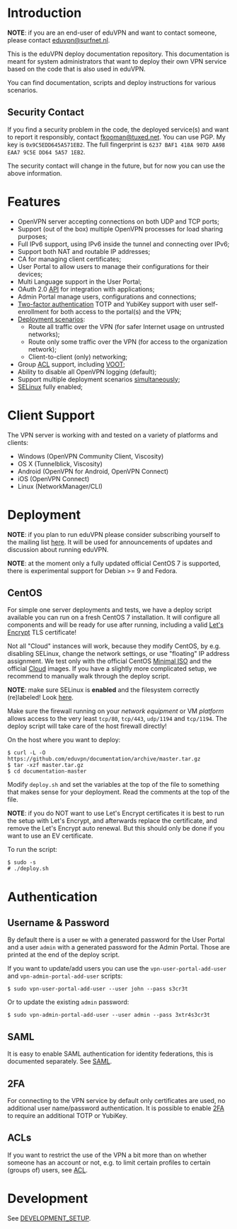 # Introduction

**NOTE**: if you are an end-user of eduVPN and want to contact someone, please
contact [eduvpn@surfnet.nl](mailto:eduvpn@surfnet.nl).

This is the eduVPN deploy documentation repository. This documentation is meant
for system administrators that want to deploy their own VPN service based on 
the code that is also used in eduVPN.

You can find documentation, scripts and deploy instructions for various 
scenarios.

## Security Contact

If you find a security problem in the code, the deployed service(s) and want to
report it responsibly, contact [fkooman@tuxed.net](mailto:fkooman@tuxed.net). 
You can use PGP. My key is `0x9C5EDD645A571EB2`. The full fingerprint is 
`6237 BAF1 418A 907D AA98  EAA7 9C5E DD64 5A57 1EB2`.

The security contact will change in the future, but for now you can use the 
above information.

# Features

- OpenVPN server accepting connections on both UDP and TCP ports;
- Support (out of the box) multiple OpenVPN processes for load sharing 
  purposes;
- Full IPv6 support, using IPv6 inside the tunnel and connecting over IPv6;
- Support both NAT and routable IP addresses;
- CA for managing client certificates;
- User Portal to allow users to manage their configurations for their 
  devices;
- Multi Language support in the User Portal;
- OAuth 2.0 [API](API.md) for integration with applications;
- Admin Portal manage users, configurations and connections;
- [Two-factor authentication](2FA.md) TOTP and YubiKey support with user 
  self-enrollment for both access to the portal(s) and the VPN;
- [Deployment scenarios](PROFILE_CONFIG.md):
  - Route all traffic over the VPN (for safer Internet usage on untrusted 
    networks);
  - Route only some traffic over the VPN (for access to the organization 
    network);
  - Client-to-client (only) networking;
- Group [ACL](ACL.md) support, including [VOOT](http://openvoot.org/);
- Ability to disable all OpenVPN logging (default);
- Support multiple deployment scenarios [simultaneously](MULTI_PROFILE.md);
- [SELinux](SELINUX.md) fully enabled;

# Client Support

The VPN server is working with and tested on a variety of platforms and 
clients:

  - Windows (OpenVPN Community Client, Viscosity)
  - OS X (Tunnelblick, Viscosity)
  - Android (OpenVPN for Android, OpenVPN Connect)
  - iOS (OpenVPN Connect)
  - Linux (NetworkManager/CLI)

# Deployment

**NOTE**: if you plan to run eduVPN please consider subscribing yourself to the 
mailing list [here](https://list.surfnet.nl/mailman/listinfo/eduvpn-deploy). It 
will be used for announcements of updates and discussion about running eduVPN.

**NOTE**: at the moment only a fully updated official CentOS 7 is supported, 
there is experimental support for Debian >= 9 and Fedora.

## CentOS

For simple one server deployments and tests, we have a deploy script available 
you can run on a fresh CentOS 7 installation. It will configure all components 
and will be ready for use after running, including a valid 
[Let's Encrypt](https://letsencrypt.org/) TLS certificate!

Not all "Cloud" instances will work, because they modify CentOS, by e.g. 
disabling SELinux, change the network settings, or use "floating" IP address 
assignment. We test only with the official CentOS 
[Minimal ISO](https://centos.org/download/) and the official 
[Cloud](https://wiki.centos.org/Download) images. If you have a slightly more
complicated setup, we recommend to manually walk through the deploy script.

**NOTE**: make sure SELinux is **enabled** and the filesystem correctly 
(re)labeled! Look [here](https://wiki.centos.org/HowTos/SELinux).

Make sure the firewall running on your _network equipment_ or VM _platform_ 
allows access to the very least `tcp/80`, `tcp/443`, `udp/1194` and `tcp/1194`.
The deploy script will take care of the host firewall directly!

On the host where you want to deploy:

    $ curl -L -O https://github.com/eduvpn/documentation/archive/master.tar.gz
    $ tar -xzf master.tar.gz
    $ cd documentation-master

Modify `deploy.sh` and set the variables at the top of the file to something 
that makes sense for your deployment. Read the comments at the top of the file. 

**NOTE**: if you do NOT want to use Let's Encrypt certificates it is best to 
run the setup with Let's Encrypt, and afterwards replace the certificate, and
remove the Let's Encrypt auto renewal. But this should only be done if
you want to use an EV certificate.

To run the script:

    $ sudo -s
    # ./deploy.sh

# Authentication 

## Username & Password

By default there is a user `me` with a generated password for the User Portal
and a user `admin` with a generated password for the Admin Portal. Those are
printed at the end of the deploy script.

If you want to update/add users you can use the `vpn-user-portal-add-user` and
`vpn-admin-portal-add-user` scripts:

    $ sudo vpn-user-portal-add-user --user john --pass s3cr3t

Or to update the existing `admin` password:

    $ sudo vpn-admin-portal-add-user --user admin --pass 3xtr4s3cr3t

## SAML

It is easy to enable SAML authentication for identity federations, this is 
documented separately. See [SAML](SAML.md).

## 2FA

For connecting to the VPN service by default only certificates are used, no 
additional user name/password authentication. It is possible to enable 
[2FA](2FA.md) to require an additional TOTP or YubiKey.

## ACLs

If you want to restrict the use of the VPN a bit more than on whether someone
has an account or not, e.g. to limit certain profiles to certain (groups of)
users, see [ACL](ACL.md).

# Development

See [DEVELOPMENT_SETUP](DEVELOPMENT_SETUP.md).
